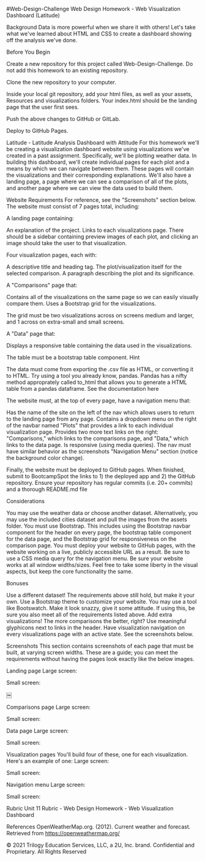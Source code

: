 #Web-Design-Challenge
Web Design Homework - Web Visualization Dashboard (Latitude)

Background Data is more powerful when we share it with others! Let's take what we've learned about HTML and CSS to create a dashboard showing off the analysis we've done.

Before You Begin

Create a new repository for this project called Web-Design-Challenge. Do not add this homework to an existing repository.

Clone the new repository to your computer.

Inside your local git repository, add your html files, as well as your assets, Resources and visualizations folders. Your index.html should be the landing page that the user first sees.

Push the above changes to GitHub or GitLab.

Deploy to GitHub Pages.

Latitude - Latitude Analysis Dashboard with Attitude For this homework we'll be creating a visualization dashboard website using visualizations we've created in a past assignment. Specifically, we'll be plotting weather data. In building this dashboard, we'll create individual pages for each plot and a means by which we can navigate between them. These pages will contain the visualizations and their corresponding explanations. We'll also have a landing page, a page where we can see a comparison of all of the plots, and another page where we can view the data used to build them.

Website Requirements For reference, see the "Screenshots" section below. The website must consist of 7 pages total, including:

A landing page containing:

An explanation of the project. Links to each visualizations page. There should be a sidebar containing preview images of each plot, and clicking an image should take the user to that visualization.

Four visualization pages, each with:

A descriptive title and heading tag. The plot/visualization itself for the selected comparison. A paragraph describing the plot and its significance.

A "Comparisons" page that:

Contains all of the visualizations on the same page so we can easily visually compare them. Uses a Bootstrap grid for the visualizations.

The grid must be two visualizations across on screens medium and larger, and 1 across on extra-small and small screens.

A "Data" page that:

Displays a responsive table containing the data used in the visualizations.

The table must be a bootstrap table component. Hint

The data must come from exporting the .csv file as HTML, or converting it to HTML. Try using a tool you already know, pandas. Pandas has a nifty method approprately called to_html that allows you to generate a HTML table from a pandas dataframe. See the documentation here

The website must, at the top of every page, have a navigation menu that:

Has the name of the site on the left of the nav which allows users to return to the landing page from any page. Contains a dropdown menu on the right of the navbar named "Plots" that provides a link to each individual visualization page. Provides two more text links on the right: "Comparisons," which links to the comparisons page, and "Data," which links to the data page. Is responsive (using media queries). The nav must have similar behavior as the screenshots "Navigation Menu" section (notice the background color change).

Finally, the website must be deployed to GitHub pages. When finished, submit to BootcampSpot the links to 1) the deployed app and 2) the GitHub repository. Ensure your repository has regular commits (i.e. 20+ commits) and a thorough README.md file

Considerations

You may use the weather data or choose another dataset. Alternatively, you may use the included cities dataset and pull the images from the assets folder. You must use Bootstrap. This includes using the Bootstrap navbar component for the header on every page, the bootstrap table component for the data page, and the Bootstrap grid for responsiveness on the comparison page. You must deploy your website to GitHub pages, with the website working on a live, publicly accessible URL as a result. Be sure to use a CSS media query for the navigation menu. Be sure your website works at all window widths/sizes. Feel free to take some liberty in the visual aspects, but keep the core functionality the same.

Bonuses

Use a different dataset! The requirements above still hold, but make it your own. Use a Bootstrap theme to customize your website. You may use a tool like Bootswatch. Make it look snazzy, give it some attitude. If using this, be sure you also meet all of the requirements listed above. Add extra visualizations! The more comparisons the better, right? Use meaningful glyphicons next to links in the header. Have visualization navigation on every visualizations page with an active state. See the screenshots below.

Screenshots This section contains screenshots of each page that must be built, at varying screen widths. These are a guide; you can meet the requirements without having the pages look exactly like the below images.

Landing page Large screen:

Small screen:

￼

Comparisons page Large screen:

Small screen:

Data page Large screen:

Small screen:

Visualization pages You'll build four of these, one for each visualization. Here's an example of one: Large screen:

Small screen:

Navigation menu Large screen:

Small screen:

Rubric Unit 11 Rubric - Web Design Homework - Web Visualization Dashboard

References OpenWeatherMap.org. (2012). Сurrent weather and forecast. Retrieved from https://openweathermap.org/

© 2021 Trilogy Education Services, LLC, a 2U, Inc. brand. Confidential and Proprietary. All Rights Reserved
